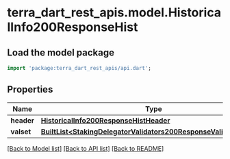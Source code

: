 # terra_dart_rest_apis.model.HistoricalInfo200ResponseHist

## Load the model package
```dart
import 'package:terra_dart_rest_apis/api.dart';
```

## Properties
Name | Type | Description | Notes
------------ | ------------- | ------------- | -------------
**header** | [**HistoricalInfo200ResponseHistHeader**](HistoricalInfo200ResponseHistHeader.md) |  | [optional] 
**valset** | [**BuiltList&lt;StakingDelegatorValidators200ResponseValidatorsInner&gt;**](StakingDelegatorValidators200ResponseValidatorsInner.md) |  | [optional] 

[[Back to Model list]](../README.md#documentation-for-models) [[Back to API list]](../README.md#documentation-for-api-endpoints) [[Back to README]](../README.md)


